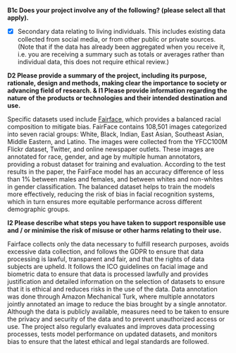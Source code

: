 **B1c Does your project involve any of the following? (please select all that apply).**

- [x] Secondary data relating to living individuals. This includes existing data collected from social media, or from other public or private sources. (Note that if the data has already been aggregated when you receive it, i.e. you are receiving a summary such as totals or averages rather than individual data, this does not require ethical review.)

**D2 Please provide a summary of the project, including its purpose, rationale, design and methods, making clear the importance to society or advancing field of research. & I1 Please provide information regarding the nature of the products or technologies and their intended destination and use.**

Specific datasets used include [Fairface](https://openaccess.thecvf.com/content/WACV2021/papers/Karkkainen_FairFace_Face_Attribute_Dataset_for_Balanced_Race_Gender_and_Age_WACV_2021_paper.pdf), which provides a balanced racial composition to mitigate bias. FairFace contains 108,501 images categorized into seven racial groups: White, Black, Indian, East Asian, Southeast Asian, Middle Eastern, and Latino. The images were collected from the YFCC100M Flickr dataset, Twitter, and online newspaper outlets. These images are annotated for race, gender, and age by multiple human annotators, providing a robust dataset for training and evaluation. According to the test results in the paper, the FairFace model has an accuracy difference of less than 1% between males and females, and between whites and non-whites in gender classification. The balanced dataset helps to train the models more effectively, reducing the risk of bias in facial recognition systems, which in turn ensures more equitable performance across different demographic groups. 

**I2 Please describe what steps you have taken to support responsible use and / or minimise the risk of misuse or other harms relating to their use.**

Fairface collects only the data necessary to fulfill research purposes, avoids excessive data collection, and follows the GDPR to ensure that data processing is lawful, transparent and fair, and that the rights of data subjects are upheld. It follows the ICO guidelines on facial image and biometric data to ensure that data is processed lawfully and provides justification and detailed information on the selection of datasets to ensure that it is ethical and reduces risks in the use of the data. Data annotation was done through Amazon Mechanical Turk, where multiple annotators jointly annotated an image to reduce the bias brought by a single annotator. Although the data is publicly available, measures need to be taken to ensure the privacy and security of the data and to prevent unauthorized access or use. The project also regularly evaluates and improves data processing processes, tests model performance on updated datasets, and monitors bias to ensure that the latest ethical and legal standards are followed.
